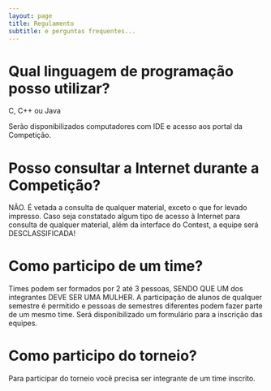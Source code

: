 ```yaml
---
layout: page
title: Regulamento
subtitle: e perguntas frequentes...
---
```


# Qual linguagem de programação posso utilizar?

C, C++ ou Java

Serão disponibilizados computadores com IDE e acesso aos portal da Competição.

# Posso consultar a Internet durante a Competição?

NÃO. É vetada a consulta de qualquer material, exceto o que for levado impresso. Caso seja constatado algum tipo de acesso à Internet para consulta de qualquer material, além da interface do Contest, a equipe será DESCLASSIFICADA!

# Como participo de um time?

Times podem ser formados por 2 até 3 pessoas, SENDO QUE UM dos integrantes DEVE SER UMA MULHER. A participação de alunos de qualquer semestre é permitido e pessoas de semestres diferentes podem fazer parte de um mesmo time. Será disponibilizado um formulário para a inscrição das equipes.

# Como participo do torneio?

Para participar do torneio você precisa ser integrante de um time inscrito.
